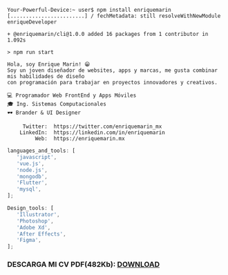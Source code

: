 ```shell
Your-Powerful-Device:~ user$ npm install enriquemarin
[........................] / fechMetadata: still resolveWithNewModule enriqueDeveloper

+ @enriquemarin/cli@1.0.0 added 16 packages from 1 contributor in 1.092s

> npm run start

Hola, soy Enrique Marin! 😁
Soy un joven diseñador de websites, apps y marcas, me gusta combinar mis habilidades de diseño
con programación para trabajar en proyectos innovadores y creativos.

💻 Programador Web FrontEnd y Apps Móviles
🎓 Ing. Sistemas Computacionales
🕶 Brander & UI Designer

     Twitter:  https://twitter.com/enriquemarin_mx
    LinkedIn:  https://linkedin.com/in/enriquemarin
         Web:  https://enriquemarin.mx
```

```javascript
languages_and_tools: [
   'javascript',
   'vue.js',
   'node.js',
   'mongodb',
   'Flutter',
   'mysql',
];
```

```javascript
Design_tools: [
   'Illustrator',
   'Photoshop',
   'Adobe Xd',
   'After Effects',
   'Figma',
];
```
### DESCARGA MI CV PDF(482Kb): [DOWNLOAD](https://enriquemarin.mx/wp-content/uploads/2020/10/resumen_enriquemarin.pdf)
